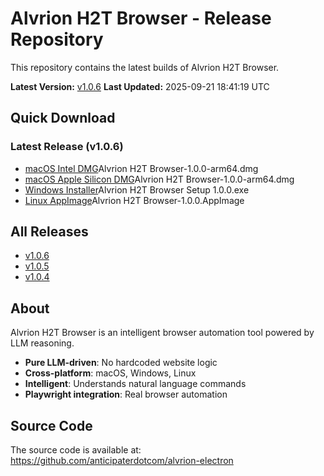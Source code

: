 # Alvrion H2T Browser - Release Repository

This repository contains the latest builds of Alvrion H2T Browser.

**Latest Version:** [v1.0.6](releases/v1.0.6/)
**Last Updated:** 2025-09-21 18:41:19 UTC

## Quick Download

### Latest Release (v1.0.6)
- [macOS Intel DMG](releases/v1.0.6/releases/v1.0.6/)Alvrion H2T Browser-1.0.0-arm64.dmg
- [macOS Apple Silicon DMG](releases/v1.0.6/releases/v1.0.6/)Alvrion H2T Browser-1.0.0-arm64.dmg
- [Windows Installer](releases/v1.0.6/releases/v1.0.6/)Alvrion H2T Browser Setup 1.0.0.exe
- [Linux AppImage](releases/v1.0.6/releases/v1.0.6/)Alvrion H2T Browser-1.0.0.AppImage

## All Releases

- [v1.0.6](releases//)
- [v1.0.5](releases//)
- [v1.0.4](releases//)

## About

Alvrion H2T Browser is an intelligent browser automation tool powered by LLM reasoning.

- **Pure LLM-driven**: No hardcoded website logic
- **Cross-platform**: macOS, Windows, Linux
- **Intelligent**: Understands natural language commands
- **Playwright integration**: Real browser automation

## Source Code

The source code is available at: https://github.com/anticipaterdotcom/alvrion-electron
